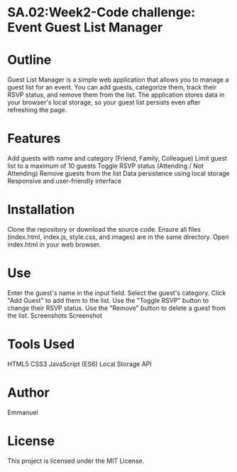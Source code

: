 # SA.02:Week2-Code challenge: Event Guest List Manager

# Outline
Guest List Manager is a simple web application that allows you to manage a guest list for an event. You can add guests, categorize them, track their RSVP status, and remove them from the list. The application stores data in your browser's local storage, so your guest list persists even after refreshing the page.

# Features
Add guests with name and category (Friend, Family, Colleague)
Limit guest list to a maximum of 10 guests
Toggle RSVP status (Attending / Not Attending)
Remove guests from the list
Data persistence using local storage
Responsive and user-friendly interface

# Installation
Clone the repository or download the source code.
Ensure all files (index.html, index.js, style.css, and images) are in the same directory.
Open index.html in your web browser.

# Use
Enter the guest's name in the input field.
Select the guest's category.
Click "Add Guest" to add them to the list.
Use the "Toggle RSVP" button to change their RSVP status.
Use the "Remove" button to delete a guest from the list.
Screenshots
Screenshot

# Tools Used
HTML5
CSS3
JavaScript (ES6)
Local Storage API


# Author
Emmanuel

# License
This project is licensed under the MIT License.